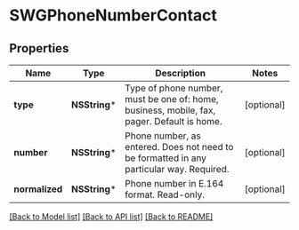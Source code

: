 # SWGPhoneNumberContact

## Properties
Name | Type | Description | Notes
------------ | ------------- | ------------- | -------------
**type** | **NSString*** | Type of phone number, must be one of: home, business, mobile, fax, pager. Default is home. | [optional] 
**number** | **NSString*** | Phone number, as entered. Does not need to be formatted in any particular way. Required. | [optional] 
**normalized** | **NSString*** | Phone number in E.164 format. Read-only. | [optional] 

[[Back to Model list]](../README.md#documentation-for-models) [[Back to API list]](../README.md#documentation-for-api-endpoints) [[Back to README]](../README.md)


